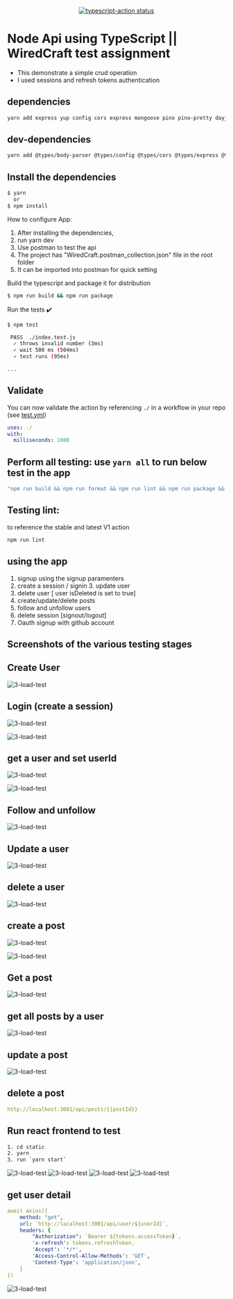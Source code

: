 <p align="center">
  <a href="https://github.com/melch-inno/wiredC/actions"><img alt="typescript-action status" src="https://github.com/melch-inno/wiredC/actions/workflows/test.yml/badge.svg"></a>
</p>

# Node Api using TypeScript || WiredCraft test assignment
- This demonstrate a simple crud operation
- I used sessions and refresh tokens authentication
## dependencies

```bash
yarn add express yup config cors express mongoose pino pino-pretty dayjs bcrypt jsonwebtoken lodash nanoid
```

## dev-dependencies

```bash
yarn add @types/body-parser @types/config @types/cors @types/express @types/node @types/yup @types/pino @types/mongoose @types/bcrypt @types/jsonwebtoken @types/lodash @types/nanoid ts-node typescript -D
```

## Install the dependencies

```bash
$ yarn
  or
$ npm install
```

How to configure App:
1. After installing the dependencies,
2. run yarn dev
3. Use postman to test the api
4. The project has "WiredCraft.postman_collection.json" file in the root folder
5. It can be imported into postman for quick setting

Build the typescript and package it for distribution

```bash
$ npm run build && npm run package
```

Run the tests :heavy_check_mark:

```bash
$ npm test

 PASS  ./index.test.js
  ✓ throws invalid number (3ms)
  ✓ wait 500 ms (504ms)
  ✓ test runs (95ms)

...
```

## Validate

You can now validate the action by referencing `./` in a workflow in your repo (see [test.yml](.github/workflows/test.yml))

```yaml
uses: ./
with:
  milliseconds: 1000
```

## Perform all testing: use `yarn all` to run below test in the app

```bash
"npm run build && npm run format && npm run lint && npm run package && npm test"
```

## Testing lint:

to reference the stable and latest V1 action

```bash
npm run lint
```

## using the app

1. signup using the signup paramenters
2. create a session / signin 3. update user
3. delete user [ user isDeleted is set to true]
4. create/update/delete posts
5. follow and unfollow users
6. delete session [signout/logout]
7. Oauth signup with github account

## Screenshots of the various testing stages

## Create User

![3-load-test](./screenshots/1_3.png)

## Login (create a session)

![3-load-test](./screenshots/2.png)

![3-load-test](./screenshots/2_1.png)

## get a user and set userId

![3-load-test](./screenshots/3.png)

![3-load-test](./screenshots/5.png)

## Follow and unfollow

![3-load-test](./screenshots/3_1.png)

## Update a user

![3-load-test](./screenshots/6.png)

## delete a user

![3-load-test](./screenshots/6_2.png)

## create a post

![3-load-test](./screenshots/7.png)

![3-load-test](./screenshots/7_1.png)

## Get a post

![3-load-test](./screenshots/8.png)

## get all posts by a user

![3-load-test](./screenshots/9.png)

## update a post

![3-load-test](./screenshots/10.png)

## delete a post

```yml
http://localhost:3001/api/posts/{{postId}}
```

## Run react frontend to test

```bash
1. cd static
2. yarn
3. run `yarn start`
```

![3-load-test](./screenshots/11_1.png)
![3-load-test](./screenshots/11_2.png)
![3-load-test](./screenshots/11_3.png)
![3-load-test](./screenshots/11_4.png)

## get user detail

```yaml
await axios({
    method: "get",
    url: `http://localhost:3001/api/user/${userId}`,
    headers: {
        "Authorization": `Bearer ${tokens.accessToken}`,
        'x-refresh': tokens.refreshToken,
        'Accept': '*/*',
        'Access-Control-Allow-Methods': 'GET',
        'Content-Type': 'application/json',
    }
})
```

![3-load-test](./screenshots/12_1.png)

```

```
